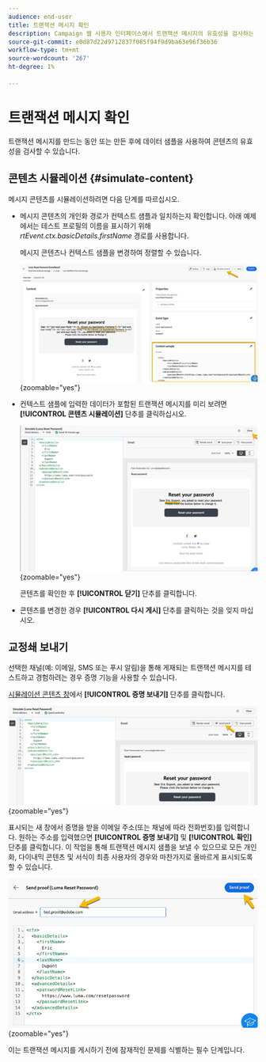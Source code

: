 ```yaml
---
audience: end-user
title: 트랜잭션 메시지 확인
description: Campaign 웹 사용자 인터페이스에서 트랜잭션 메시지의 유효성을 검사하는 방법 알아보기
source-git-commit: e0d87d22d9712837f085f94f9d9ba63e96f36b36
workflow-type: tm+mt
source-wordcount: '267'
ht-degree: 1%

---
```


# 트랜잭션 메시지 확인

트랜잭션 메시지를 만드는 동안 또는 만든 후에 데이터 샘플을 사용하여 콘텐츠의 유효성을 검사할 수 있습니다.

## 콘텐츠 시뮬레이션 {#simulate-content}

메시지 콘텐츠를 시뮬레이션하려면 다음 단계를 따르십시오.

* 메시지 콘텐츠의 개인화 경로가 컨텍스트 샘플과 일치하는지 확인합니다. 아래 예제에서는 테스트 프로필의 이름을 표시하기 위해 *rtEvent.ctx.basicDetails.firstName* 경로를 사용합니다.

  메시지 콘텐츠나 컨텍스트 샘플을 변경하여 정렬할 수 있습니다.

  ![](assets/validate-verification.png){zoomable="yes"}

* 컨텍스트 샘플에 입력한 데이터가 포함된 트랜잭션 메시지를 미리 보려면 **[!UICONTROL 콘텐츠 시뮬레이션]** 단추를 클릭하십시오.

  ![](assets/validate-simulate.png){zoomable="yes"}

  콘텐츠를 확인한 후 **[!UICONTROL 닫기]** 단추를 클릭합니다.

* 콘텐츠를 변경한 경우 **[!UICONTROL 다시 게시]** 단추를 클릭하는 것을 잊지 마십시오.

## 교정쇄 보내기

선택한 채널(예: 이메일, SMS 또는 푸시 알림)을 통해 게재되는 트랜잭션 메시지를 테스트하고 경험하려는 경우 증명 기능을 사용할 수 있습니다.

[시뮬레이션 콘텐츠 창](#simulate-content)에서 **[!UICONTROL 증명 보내기]** 단추를 클릭합니다.

![](assets/transactional-proof.png){zoomable="yes"}

표시되는 새 창에서 증명을 받을 이메일 주소(또는 채널에 따라 전화번호)를 입력합니다. 원하는 주소를 입력했으면 **[!UICONTROL 증명 보내기]** 및 **[!UICONTROL 확인]** 단추를 클릭합니다. 이 작업을 통해 트랜잭션 메시지 샘플을 보낼 수 있으므로 모든 개인화, 다이내믹 콘텐츠 및 서식이 최종 사용자의 경우와 마찬가지로 올바르게 표시되도록 할 수 있습니다.

![](assets/transactional-sendproof.png){zoomable="yes"}

이는 트랜잭션 메시지를 게시하기 전에 잠재적인 문제를 식별하는 필수 단계입니다.
